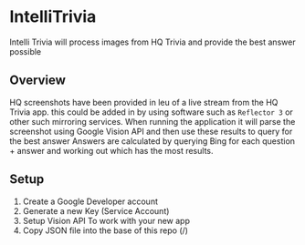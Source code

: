 # IntelliTrivia

Intelli Trivia will process images from HQ Trivia and provide the best answer possible

## Overview

HQ screenshots have been provided in leu of a live stream from the HQ Trivia app. this could be added in by using software such as `Reflector 3` or other such mirroring services. When running the application it will parse the screenshot using Google Vision API and then use these results to query for the best answer
Answers are calculated by querying Bing for each question + answer and working out which has the most results.

## Setup

1. Create a Google Developer account
2. Generate a new Key (Service Account)
3. Setup Vision API To work with your new app
4. Copy JSON file into the base of this repo (/)